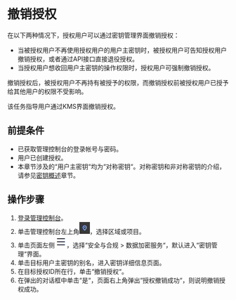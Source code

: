 # 撤销授权<a name="dew_01_0098"></a>

在以下两种情况下，授权用户可以通过密钥管理界面撤销授权：

-   当被授权用户不再使用授权用户的用户主密钥时，被授权用户可告知授权用户撤销授权，或者通过API接口直接退役授权。
-   当授权用户想收回用户主密钥的操作权限时，授权用户可强制撤销授权。

撤销授权后，被授权用户不再持有被授予的权限，而撤销授权前被授权用户已授予给其他用户的权限不受影响。

该任务指导用户通过KMS界面撤销授权。

## 前提条件<a name="sbd5737a535764a35aae4e93549e26106"></a>

-   已获取管理控制台的登录帐号与密码。
-   用户已创建授权。
-   本章节涉及的“用户主密钥“均为“对称密钥“。对称密钥和非对称密钥的介绍，请参见[密钥概述](密钥概述.md)章节。

## 操作步骤<a name="s4433344876b448e88f99d65e76f0cb65"></a>

1.  [登录管理控制台](https://console.huaweicloud.com)。
2.  单击管理控制台左上角![](figures/icon_region.png)，选择区域或项目。
3.  单击页面左侧![](figures/icon-servicelist.png)，选择“安全与合规  \>  数据加密服务“，默认进入“密钥管理“界面。
4.  单击目标用户主密钥的别名，进入密钥详细信息页面。
5.  在目标授权ID所在行，单击“撤销授权“。
6.  在弹出的对话框中单击“是“，页面右上角弹出“授权撤销成功“，则说明撤销授权成功。

